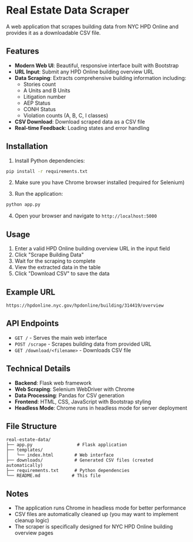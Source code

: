 # Real Estate Data Scraper

A web application that scrapes building data from NYC HPD Online and provides it as a downloadable CSV file.

## Features

- **Modern Web UI**: Beautiful, responsive interface built with Bootstrap
- **URL Input**: Submit any HPD Online building overview URL
- **Data Scraping**: Extracts comprehensive building information including:
  - Stories count
  - A Units and B Units
  - Litigation number
  - AEP Status
  - CONH Status
  - Violation counts (A, B, C, I classes)
- **CSV Download**: Download scraped data as a CSV file
- **Real-time Feedback**: Loading states and error handling

## Installation

1. Install Python dependencies:
```bash
pip install -r requirements.txt
```

2. Make sure you have Chrome browser installed (required for Selenium)

3. Run the application:
```bash
python app.py
```

4. Open your browser and navigate to `http://localhost:5000`

## Usage

1. Enter a valid HPD Online building overview URL in the input field
2. Click "Scrape Building Data"
3. Wait for the scraping to complete
4. View the extracted data in the table
5. Click "Download CSV" to save the data

## Example URL

```
https://hpdonline.nyc.gov/hpdonline/building/314419/overview
```

## API Endpoints

- `GET /` - Serves the main web interface
- `POST /scrape` - Scrapes building data from provided URL
- `GET /download/<filename>` - Downloads CSV file

## Technical Details

- **Backend**: Flask web framework
- **Web Scraping**: Selenium WebDriver with Chrome
- **Data Processing**: Pandas for CSV generation
- **Frontend**: HTML, CSS, JavaScript with Bootstrap styling
- **Headless Mode**: Chrome runs in headless mode for server deployment

## File Structure

```
real-estate-data/
├── app.py                 # Flask application
├── templates/
│   └── index.html        # Web interface
├── downloads/            # Generated CSV files (created automatically)
├── requirements.txt      # Python dependencies
└── README.md            # This file
```

## Notes

- The application runs Chrome in headless mode for better performance
- CSV files are automatically cleaned up (you may want to implement cleanup logic)
- The scraper is specifically designed for NYC HPD Online building overview pages
